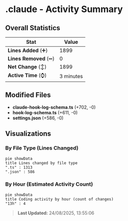 # .claude - Activity Summary 

## Overall Statistics

| Stat                   | Value                                                             |
| ---------------------- | ----------------------------------------------------------------- |
| **Lines Added** (➕)   | 1899                                          |
| **Lines Removed** (➖) | 0                                        |
| **Net Change** (↕)    | 1899                |
| **Active Time** (⌚)   | 3 minutes |


## Modified Files
- **claude-hook-log-schema.ts** (+702, -0)
- **hook-log-schema.ts** (+611, -0)
- **settings.json** (+586, -0)

## Visualizations

### By File Type (Lines Changed)

```mermaid
pie showData
title Lines changed by file type
".ts" : 1313
".json" : 586
```

### By Hour (Estimated Activity Count)

```mermaid
pie showData
title Coding activity by hour (count of changes)
"13h" : 4
```


> **Last Updated:** 24/08/2025, 13:55:06